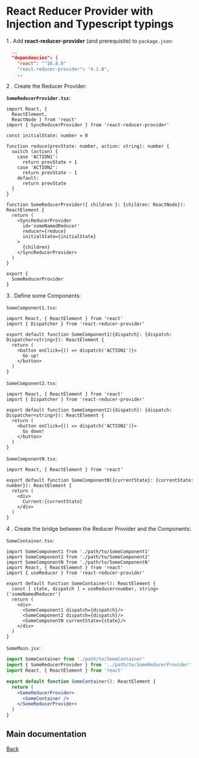 # React Reducer Provider with Injection and Typescript typings

1 . Add **react-reducer-provider** (and prerequisite) to `package.json`:

```json
  ..
  "dependencies": {
    "react": "^16.8.0"
    "react-reducer-provider": "4.1.0",
    ..
```

2 . Create the Reducer Provider:

**`SomeReducerProvider.tsx`**:

```tsx
import React, {
  ReactElement,
  ReactNode } from 'react'
import { SyncReducerProvider } from 'react-reducer-provider'

const initialState: number = 0

function reduce(prevState: number, action: string): number {
  switch (action) {
    case 'ACTION1':
      return prevState + 1
    case 'ACTION2':
      return prevState - 1
    default:
      return prevState
  }
}

function SomeReducerProvider({ children }: {children: ReactNode}): ReactElement {
  return (
    <SyncReducerProvider
      id='someNamedReducer'
      reducer={reduce}
      initialState={initialState}
    >
      {children}
    </SyncReducerProvider>
  )
}

export {
  SomeReducerProvider
}
```

3 . Define some Components:

`SomeComponent1.tsx`:

```tsx
import React, { ReactElement } from 'react'
import { Dispatcher } from 'react-reducer-provider'

export default function SomeComponent1({dispatch}: {dispatch: Dispatcher<string>}): ReactElement {
  return (
    <button onClick={() => dispatch('ACTION1')}>
      Go up!
    </button>
  )
}
```

`SomeComponent2.tsx`:

```tsx
import React, { ReactElement } from 'react'
import { Dispatcher } from 'react-reducer-provider'

export default function SomeComponent2({dispatch}: {dispatch: Dispatcher<string>}): ReactElement {
  return (
    <button onClick={() => dispatch('ACTION2')}>
      Go down!
    </button>
  )
}
```

`SomeComponentN.tsx`:

```tsx
import React, { ReactElement } from 'react'

export default function SomeComponentN({currentState}: {currentState: number}): ReactElement {
  return (
    <div>
      Current:{currentState}
    </div>
  )
}
```

4 . Create the bridge between the Reducer Provider and the Components:

`SomeContainer.tsx`:

```tsx
import SomeComponent1 from './path/to/SomeComponent1'
import SomeComponent2 from './path/to/SomeComponent2'
import SomeComponentN from './path/to/SomeComponentN'
import React, { ReactElement } from 'react'
import { useReducer } from 'react-reducer-provider'

export default function SomeContainer(): ReactElement {
  const [ state, dispatch ] = useReducer<number, string>('someNamedReducer')
  return (
    <div>
      <SomeComponent1 dispatch={dispatch}/>
      <SomeComponent2 dispatch={dispatch}/>
      <SomeComponentN currentState={state}/>
    </div>
  )
}
```

`SomeMain.jsx`:

```jsx
import SomeContainer from './path/to/SomeContainer'
import { SomeReducerProvider } from '../path/to/SomeReducerProvider'
import React, { ReactElement } from 'react'

export default function SomeContainer(): ReactElement {
  return (
    <SomeReducerProvider>
      <SomeContainer />
    </SomeReducerProvider>
  )
}
```

## Main documentation

[Back](../README.md)
